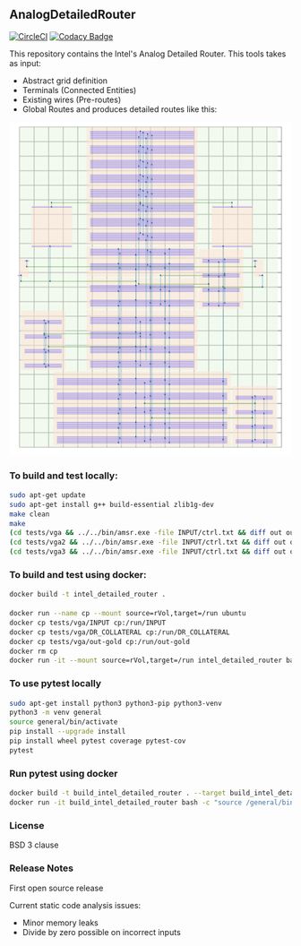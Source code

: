 ## AnalogDetailedRouter
[![CircleCI](https://circleci.com/gh/ALIGN-analoglayout/AnalogDetailedRouter.svg?style=svg)](https://circleci.com/gh/ALIGN-analoglayout/AnalogDetailedRouter)
[![Codacy Badge](https://api.codacy.com/project/badge/Grade/a134e059825f4e61875d9d105d3f2325)](https://www.codacy.com/app/ALIGN-analoglayout/AnalogDetailedRouter?utm_source=github.com&amp;utm_medium=referral&amp;utm_content=ALIGN-analoglayout/AnalogDetailedRouter&amp;utm_campaign=Badge_Grade)

This repository contains the Intel's Analog Detailed Router.
This tools takes as input:
* Abstract grid definition
* Terminals (Connected Entities)
* Existing wires (Pre-routes)
* Global Routes
and produces detailed routes like this:

![routed result](doc/images/new_vga_adr.png)

### To build and test locally:
```bash
sudo apt-get update
sudo apt-get install g++ build-essential zlib1g-dev
make clean
make
(cd tests/vga && ../../bin/amsr.exe -file INPUT/ctrl.txt && diff out out-gold)
(cd tests/vga2 && ../../bin/amsr.exe -file INPUT/ctrl.txt && diff out out-gold)
(cd tests/vga3 && ../../bin/amsr.exe -file INPUT/ctrl.txt && diff out out-gold)
```

### To build and test using docker:
```bash
docker build -t intel_detailed_router .

docker run --name cp --mount source=rVol,target=/run ubuntu
docker cp tests/vga/INPUT cp:/run/INPUT
docker cp tests/vga/DR_COLLATERAL cp:/run/DR_COLLATERAL
docker cp tests/vga/out-gold cp:/run/out-gold
docker rm cp
docker run -it --mount source=rVol,target=/run intel_detailed_router bash -c "cd run && amsr.exe -file INPUT/ctrl.txt && diff out out-gold"
```


### To use pytest locally
```bash
sudo apt-get install python3 python3-pip python3-venv
python3 -m venv general
source general/bin/activate
pip install --upgrade install
pip install wheel pytest coverage pytest-cov
pytest
```

### Run pytest using docker
```bash
docker build -t build_intel_detailed_router . --target build_intel_detailed_router
docker run -it build_intel_detailed_router bash -c "source /general/bin/activate && cd /analog && pytest"
```

### License
BSD 3 clause

### Release Notes

First open source release

Current static code analysis issues:
* Minor memory leaks
* Divide by zero possible on incorrect inputs
